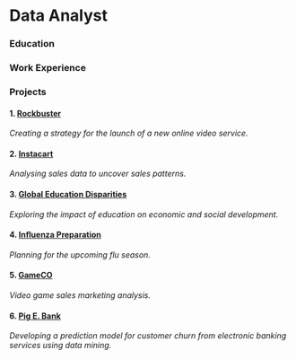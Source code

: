 # Data Analyst

### Education

### Work Experience


### Projects
#### 1. [Rockbuster](https://github.com/LiliiaVerbenko/Rockbuster-Stealth-Data-Analysis-Project)
*Creating a strategy for the launch of a new online video service.*

#### 2. [Instacart](https://github.com/LiliiaVerbenko/Instacart-Grocery-Basket-Analysis)
*Analysing sales data to uncover sales patterns.*

#### 3. [Global Education Disparities](https://github.com/LiliiaVerbenko/Global-Educational-Disparities-Analysis)
*Exploring the impact of education on economic and social development.*

#### 4. [Influenza Preparation](https://github.com/LiliiaVerbenko/Influenza-Preparation)
*Planning for the upcoming flu season.*

#### 5. [GameCO](https://github.com/LiliiaVerbenko/GameCO-Marketing-Analysis)
*Video game sales marketing analysis.*

#### 6. [Pig E. Bank](https://github.com/LiliiaVerbenko/PigE-Bank)
*Developing a prediction model for customer churn from electronic banking services using data mining.*
